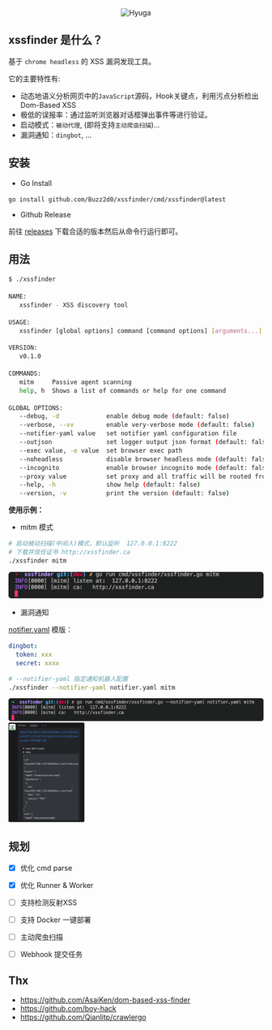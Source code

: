 <div align="center" >
    <img src="https://user-images.githubusercontent.com/26270009/165508782-4783f9c2-bb55-405f-ab83-e9c30f82072e.png" alt="Hyuga" />
</div>

## xssfinder 是什么？

基于 `chrome headless` 的 XSS 漏洞发现工具。

它的主要特性有:
- 动态地语义分析网页中的`JavaScript`源码，Hook关键点，利用污点分析检出 Dom-Based XSS
- 极低的误报率：通过监听浏览器对话框弹出事件等进行验证。
- 启动模式：`被动代理`, (即将支持`主动爬虫扫描`)...
- 漏洞通知：`dingbot`, ...
## 安装
- Go Install

`go install github.com/Buzz2d0/xssfinder/cmd/xssfinder@latest`

- Github Release

前往 [releases](https://github.com/Buzz2d0/xssfinder/releases) 下载合适的版本然后从命令行运行即可。

## 用法

```bash
$ ./xssfinder

NAME:
   xssfinder - XSS discovery tool

USAGE:
   xssfinder [global options] command [command options] [arguments...]

VERSION:
   v0.1.0

COMMANDS:
   mitm     Passive agent scanning
   help, h  Shows a list of commands or help for one command

GLOBAL OPTIONS:
   --debug, -d             enable debug mode (default: false)
   --verbose, --vv         enable very-verbose mode (default: false)
   --notifier-yaml value   set notifier yaml configuration file
   --outjson               set logger output json format (default: false)
   --exec value, -e value  set browser exec path
   --noheadless            disable browser headless mode (default: false)
   --incognito             enable browser incognito mode (default: false)
   --proxy value           set proxy and all traffic will be routed from the proxy server through
   --help, -h              show help (default: false)
   --version, -v           print the version (default: false)
```

**使用示例：**

- mitm 模式
```bash
# 启动被动扫描(中间人)模式，默认监听  127.0.0.1:8222
# 下载并信任证书 http://xssfinder.ca
./xssfinder mitm
```
![](./docs/mitm-demo.png)

- 漏洞通知

[notifier.yaml](./tests/notifier-temp.yaml) 模版：

```yaml
dingbot:
  token: xxx
  secret: xxxx
```

```bash
# --notifier-yaml 指定通知机器人配置
./xssfinder --notifier-yaml notifier.yaml mitm
```
![](./docs/notify-demo.png)
<img src="./docs/dingbot-demo.png" alt="Hyuga" width="150"/>

## 规划

- [x] 优化 cmd parse
- [x] 优化 Runner & Worker
- [ ] 支持检测反射XSS
- [ ] 支持 Docker 一键部署
- [ ] 主动爬虫扫描
- [ ] Webhook 提交任务


## Thx

- https://github.com/AsaiKen/dom-based-xss-finder
- https://github.com/boy-hack
- https://github.com/Qianlitp/crawlergo